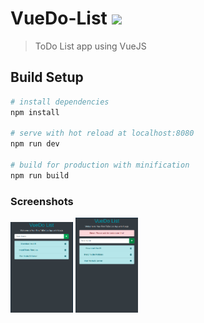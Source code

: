 # VueDo-List  <img src="https://img.shields.io/badge/Vue.js-35495E?style=for-the-badge&logo=vue.js&logoColor=4FC08D">
> ToDo List app using VueJS

## Build Setup

``` bash
# install dependencies
npm install

# serve with hot reload at localhost:8080
npm run dev

# build for production with minification
npm run build
```

### Screenshots

<img src="screenshots/1.png" width="100">
<img src="screenshots/2.png" width="100">
